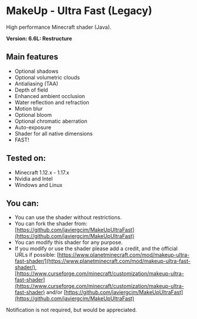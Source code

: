 # MakeUp - Ultra Fast (Legacy)
High performance Minecraft shader (Java).

**Version: 6.6L: Restructure**

## Main features
* Optional shadows
* Optional volumetric clouds
* Antialiasing (TAA)
* Depth of field
* Enhanced ambient occlusion
* Water reflection and refraction
* Motion blur
* Optional bloom
* Optional chromatic aberration
* Auto-exposure
* Shader for all native dimensions
* FAST!

## Tested on:
* Minecraft 1.12.x - 1.17.x
* Nvidia and Intel
* Windows and Linux

## You can:
* You can use the shader without restrictions.
* You can fork the shader from: [https://github.com/javiergcim/MakeUpUltraFast](https://github.com/javiergcim/MakeUpUltraFast)
* You can modify this shader for any purpose.
* If you modify or use the shader please add a credit, and the official URLs if possible: [https://www.planetminecraft.com/mod/makeup-ultra-fast-shader/](https://www.planetminecraft.com/mod/makeup-ultra-fast-shader/), [https://www.curseforge.com/minecraft/customization/makeup-ultra-fast-shader](https://www.curseforge.com/minecraft/customization/makeup-ultra-fast-shader) and/or [https://github.com/javiergcim/MakeUpUltraFast](https://github.com/javiergcim/MakeUpUltraFast)

Notification is not required, but would be appreciated.
